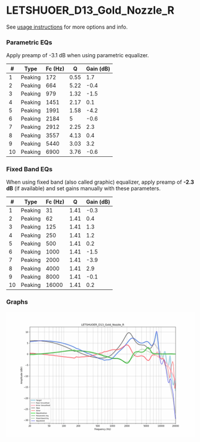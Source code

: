 # LETSHUOER_D13_Gold_Nozzle_R
See [usage instructions](https://github.com/jaakkopasanen/AutoEq#usage) for more options and info.

### Parametric EQs
Apply preamp of -3.1 dB when using parametric equalizer.

|   # | Type    |   Fc (Hz) |    Q |   Gain (dB) |
|-----|---------|-----------|------|-------------|
|   1 | Peaking |       172 | 0.55 |         1.7 |
|   2 | Peaking |       664 | 5.22 |        -0.4 |
|   3 | Peaking |       979 | 1.32 |        -1.5 |
|   4 | Peaking |      1451 | 2.17 |         0.1 |
|   5 | Peaking |      1991 | 1.58 |        -4.2 |
|   6 | Peaking |      2184 | 5    |        -0.6 |
|   7 | Peaking |      2912 | 2.25 |         2.3 |
|   8 | Peaking |      3557 | 4.13 |         0.4 |
|   9 | Peaking |      5440 | 3.03 |         3.2 |
|  10 | Peaking |      6900 | 3.76 |        -0.6 |

### Fixed Band EQs
When using fixed band (also called graphic) equalizer, apply preamp of **-2.3 dB** (if available) and set gains manually with these parameters.

|   # | Type    |   Fc (Hz) |    Q |   Gain (dB) |
|-----|---------|-----------|------|-------------|
|   1 | Peaking |        31 | 1.41 |        -0.3 |
|   2 | Peaking |        62 | 1.41 |         0.4 |
|   3 | Peaking |       125 | 1.41 |         1.3 |
|   4 | Peaking |       250 | 1.41 |         1.2 |
|   5 | Peaking |       500 | 1.41 |         0.2 |
|   6 | Peaking |      1000 | 1.41 |        -1.5 |
|   7 | Peaking |      2000 | 1.41 |        -3.9 |
|   8 | Peaking |      4000 | 1.41 |         2.9 |
|   9 | Peaking |      8000 | 1.41 |        -0.1 |
|  10 | Peaking |     16000 | 1.41 |         0.2 |

### Graphs
![](./LETSHUOER_D13_Gold_Nozzle_R.png)
